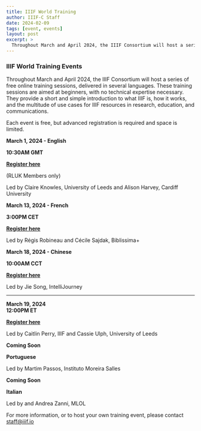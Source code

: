 ```yaml
---
title: IIIF World Training
author: IIIF-C Staff
date: 2024-02-09
tags: [event, events]
layout: post
excerpt: >
  Throughout March and April 2024, the IIIF Consortium will host a series of free online training sessions, delivered in several languages. 
---
```


### IIIF World Training Events

Throughout March and April 2024, the IIIF Consortium will host a series of free online training sessions, delivered in several languages. These training sessions are aimed at beginners, with no technical expertise necessary. They provide a short and simple introduction to what IIIF is, how it works, and the multitude of use cases for IIIF resources in research, education, and communications. 

Each event is free, but advanced registration is required and space is limited. 

**March 1, 2024 - English**

**10:30AM GMT**

**[Register here](https://www.tickettailor.com/events/rluk/1152523)**

(RLUK Members only)

Led by Claire Knowles, University of Leeds and Alison Harvey, Cardiff University

**March 13, 2024 - French**

**3:00PM CET**

**[Register here](https://stanford.zoom.us/meeting/register/tJEsc-ioqTotGNST3kXZm5_Zv0cSE7-OJFIP)**

Led by Régis Robineau and Cécile Sajdak, Biblissima+

**March 18, 2024 - Chinese**

**10:00AM CCT**

**[Register here](https://stanford.zoom.us/meeting/register/tJ0rf-6pqjsoHdaySn3tj9aFEizCS1ZOARBr)**

Led by Jie Song, IntelliJourney

** **

**March 19, 2024 \
12:00PM ET**

**[Register here](https://stanford.zoom.us/meeting/register/tJ0kduGvpz8iGdY_ZqLFRtv03U09DysQIHtL)**

Led by Caitlin Perry, IIIF and Cassie Ulph, University of Leeds

**Coming Soon**

**Portuguese**

Led by Martim Passos, Instituto Moreira Salles

**Coming Soon**

**Italian**

Led by and Andrea Zanni, MLOL

For more information, or to host your own training event, please contact staff@iiif.io
